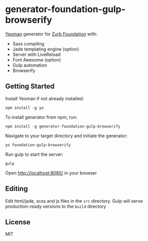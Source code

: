 # generator-foundation-gulp-browserify

[Yeoman](http://yeoman.io) generator for [Zurb Foundation](http://foundation.zurb.com/) with:

* Sass compiling
* Jade templating engine (option)
* Server with LiveReload
* Font Awesome (option)
* Gulp automation
* Browserify

## Getting Started

Install Yeoman if not already installed:
```
npm install -g yo
```

To install generator from npm, run:
```
npm install -g generator-foundation-gulp-browserify
```

Navigate to your target directory and initiate the generator:
```
yo foundation-gulp-browserify
```

Run gulp to start the server:
```
gulp
```

Open [http://localhost:8080/](http://localhost:8080/) in your browser

## Editing

Edit html/jade, scss and js files in the `src` directory. Gulp will serve production-ready versions to the `build` directory

## License

MIT
